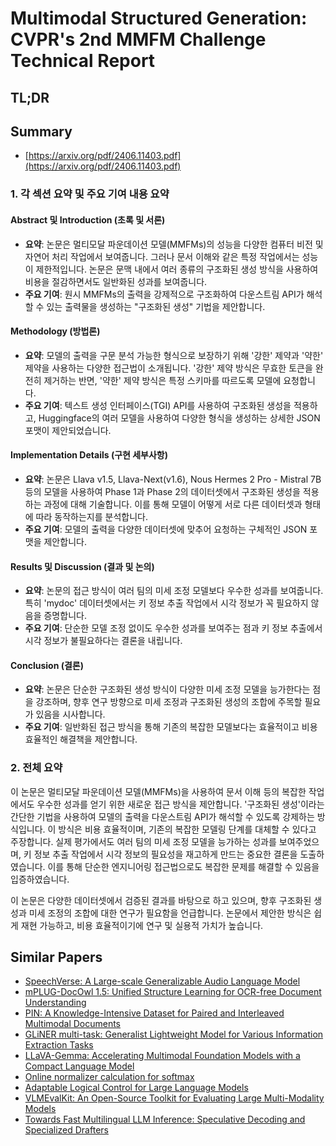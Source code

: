 # Multimodal Structured Generation: CVPR's 2nd MMFM Challenge Technical Report
## TL;DR
## Summary
- [https://arxiv.org/pdf/2406.11403.pdf](https://arxiv.org/pdf/2406.11403.pdf)

### 1. 각 섹션 요약 및 주요 기여 내용 요약

#### Abstract 및 Introduction (초록 및 서론)
- **요약**: 논문은 멀티모달 파운데이션 모델(MMFMs)의 성능을 다양한 컴퓨터 비전 및 자연어 처리 작업에서 보여줍니다. 그러나 문서 이해와 같은 특정 작업에서는 성능이 제한적입니다. 논문은 문맥 내에서 여러 종류의 구조화된 생성 방식을 사용하여 비용을 절감하면서도 일반화된 성과를 보여줍니다.
- **주요 기여**: 원시 MMFMs의 출력을 강제적으로 구조화하여 다운스트림 API가 해석할 수 있는 출력물을 생성하는 "구조화된 생성" 기법을 제안합니다.

#### Methodology (방법론)
- **요약**: 모델의 출력을 구문 분석 가능한 형식으로 보장하기 위해 '강한' 제약과 '약한' 제약을 사용하는 다양한 접근법이 소개됩니다. '강한' 제약 방식은 무효한 토큰을 완전히 제거하는 반면, '약한' 제약 방식은 특정 스키마를 따르도록 모델에 요청합니다.
- **주요 기여**: 텍스트 생성 인터페이스(TGI) API를 사용하여 구조화된 생성을 적용하고, Huggingface의 여러 모델을 사용하여 다양한 형식을 생성하는 상세한 JSON 포맷이 제안되었습니다.

#### Implementation Details (구현 세부사항)
- **요약**: 논문은 Llava v1.5, Llava-Next(v1.6), Nous Hermes 2 Pro - Mistral 7B 등의 모델을 사용하여 Phase 1과 Phase 2의 데이터셋에서 구조화된 생성을 적용하는 과정에 대해 기술합니다. 이를 통해 모델이 어떻게 서로 다른 데이터셋과 형태에 따라 동작하는지를 분석합니다.
- **주요 기여**: 모델의 출력을 다양한 데이터셋에 맞추어 요청하는 구체적인 JSON 포맷을 제안합니다.

#### Results 및 Discussion (결과 및 논의)
- **요약**: 논문의 접근 방식이 여러 팀의 미세 조정 모델보다 우수한 성과를 보여줍니다. 특히 'mydoc' 데이터셋에서는 키 정보 추출 작업에서 시각 정보가 꼭 필요하지 않음을 증명합니다.
- **주요 기여**: 단순한 모델 조정 없이도 우수한 성과를 보여주는 점과 키 정보 추출에서 시각 정보가 불필요하다는 결론을 내립니다.

#### Conclusion (결론)
- **요약**: 논문은 단순한 구조화된 생성 방식이 다양한 미세 조정 모델을 능가한다는 점을 강조하며, 향후 연구 방향으로 미세 조정과 구조화된 생성의 조합에 주목할 필요가 있음을 시사합니다.
- **주요 기여**: 일반화된 접근 방식을 통해 기존의 복잡한 모델보다는 효율적이고 비용 효율적인 해결책을 제안합니다.

### 2. 전체 요약
이 논문은 멀티모달 파운데이션 모델(MMFMs)을 사용하여 문서 이해 등의 복잡한 작업에서도 우수한 성과를 얻기 위한 새로운 접근 방식을 제안합니다. '구조화된 생성'이라는 간단한 기법을 사용하여 모델의 출력을 다운스트림 API가 해석할 수 있도록 강제하는 방식입니다. 이 방식은 비용 효율적이며, 기존의 복잡한 모델링 단계를 대체할 수 있다고 주장합니다. 실제 평가에서도 여러 팀의 미세 조정 모델을 능가하는 성과를 보여주었으며, 키 정보 추출 작업에서 시각 정보의 필요성을 재고하게 만드는 중요한 결론을 도출하였습니다. 이를 통해 단순한 엔지니어링 접근법으로도 복잡한 문제를 해결할 수 있음을 입증하였습니다.

이 논문은 다양한 데이터셋에서 검증된 결과를 바탕으로 하고 있으며, 향후 구조화된 생성과 미세 조정의 조합에 대한 연구가 필요함을 언급합니다. 논문에서 제안한 방식은 쉽게 재현 가능하고, 비용 효율적이기에 연구 및 실용적 가치가 높습니다.

## Similar Papers
- [SpeechVerse: A Large-scale Generalizable Audio Language Model](2405.08295.md)
- [mPLUG-DocOwl 1.5: Unified Structure Learning for OCR-free Document Understanding](2403.12895.md)
- [PIN: A Knowledge-Intensive Dataset for Paired and Interleaved Multimodal Documents](2406.13923.md)
- [GLiNER multi-task: Generalist Lightweight Model for Various Information Extraction Tasks](2406.12925.md)
- [LLaVA-Gemma: Accelerating Multimodal Foundation Models with a Compact Language Model](2404.01331.md)
- [Online normalizer calculation for softmax](1805.02867.md)
- [Adaptable Logical Control for Large Language Models](2406.13892.md)
- [VLMEvalKit: An Open-Source Toolkit for Evaluating Large Multi-Modality Models](2407.11691.md)
- [Towards Fast Multilingual LLM Inference: Speculative Decoding and Specialized Drafters](2406.16758.md)
